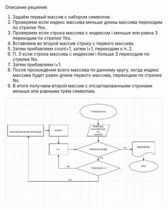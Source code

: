 Описание решения:

1. Задаём первый массив с набором символов.
2. Проверяем если индекс массива меньше длины массива переходим по стрелке Yes.
3. Проверяем если строка массива с индексом i меньше или равна 3 переходим по стрелке Yes.
4. Вставляем во второй массив строку с первого массива.
5. Затем прибавляем count+1, затем i+1, переходим к п. 2.
6. П. 3 если строка массива с индексом i больше 3 переходим по стрелке No.
7. Затем прибавляем i+1.
8. После прохождения всего массива по данному кругу, когда индекс массива будет равен длине первого массива, переходим по стрелке No.
9. В итоге получаем второй массив с отсортированными строками меньше или равными трём символам.

![](Algorithm.png)